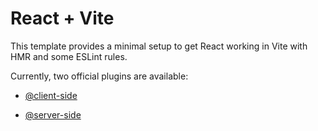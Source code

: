 # React + Vite

This template provides a minimal setup to get React working in Vite with HMR and some ESLint rules.

Currently, two official plugins are available:

- [@client-side](https://github.com/programming-hero-web-course2/b10-a10-client-side-farihaa1) 


- [@server-side](https://github.com/programming-hero-web-course2/b10-a10-server-side-farihaa1) 
